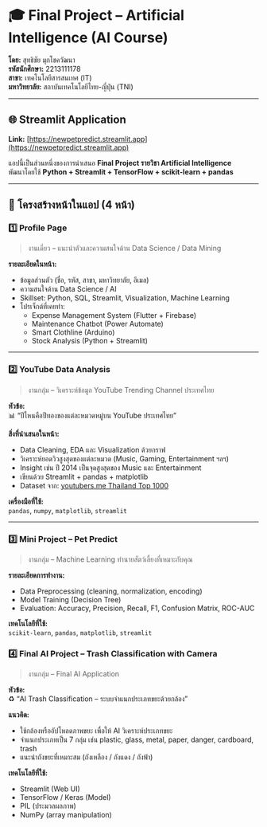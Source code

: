 # 🎓 Final Project – Artificial Intelligence (AI Course)
**โดย:** สุทธิชัย มุกโชควัฒนา  
**รหัสนักศึกษา:** 2213111178  
**สาขา:** เทคโนโลยีสารสนเทศ (IT)  
**มหาวิทยาลัย:** สถาบันเทคโนโลยีไทย-ญี่ปุ่น (TNI)  

---

## 🌐 Streamlit Application
**Link:** [https://newpetpredict.streamlit.app](https://newpetpredict.streamlit.app)

แอปนี้เป็นส่วนหนึ่งของการนำเสนอ **Final Project รายวิชา Artificial Intelligence**  
พัฒนาโดยใช้ **Python + Streamlit + TensorFlow + scikit-learn + pandas**

---

## 🧭 โครงสร้างหน้าในแอป (4 หน้า)

### 1️⃣ Profile Page
> งานเดี่ยว – แนะนำตัวและความสนใจด้าน Data Science / Data Mining  

**รายละเอียดในหน้า:**
- ข้อมูลส่วนตัว (ชื่อ, รหัส, สาขา, มหาวิทยาลัย, อีเมล)
- ความสนใจด้าน Data Science / AI  
- Skillset: Python, SQL, Streamlit, Visualization, Machine Learning  
- โปรเจ็กต์ที่เคยทำ:
  - Expense Management System (Flutter + Firebase)
  - Maintenance Chatbot (Power Automate)
  - Smart Clothline (Arduino)
  - Stock Analysis (Python + Streamlit)

---

### 2️⃣ YouTube Data Analysis
> งานกลุ่ม – วิเคราะห์ข้อมูล YouTube Trending Channel ประเทศไทย

**หัวข้อ:**  
📊 “ปีไหนคือปีทองของแต่ละหมวดหมู่บน YouTube ประเทศไทย”

**สิ่งที่นำเสนอในหน้า:**
- Data Cleaning, EDA และ Visualization ด้วยกราฟ
- วิเคราะห์ยอดวิวสูงสุดของแต่ละหมวด (Music, Gaming, Entertainment ฯลฯ)
- Insight เช่น ปี 2014 เป็นจุดสูงสุดของ Music และ Entertainment
- เขียนด้วย Streamlit + pandas + matplotlib  
- Dataset จาก: [youtubers.me Thailand Top 1000](https://th.youtubers.me/thailand/all/top-1000-youtube-channels-in-thailand)

**เครื่องมือที่ใช้:**  
`pandas`, `numpy`, `matplotlib`, `streamlit`

---

### 3️⃣ Mini Project – Pet Predict
> งานกลุ่ม – Machine Learning ทำนายสัตว์เลี้ยงที่เหมาะกับคุณ

**รายละเอียดการทำงาน:**
- Data Preprocessing (cleaning, normalization, encoding)
- Model Training (Decision Tree)
- Evaluation: Accuracy, Precision, Recall, F1, Confusion Matrix, ROC-AUC

**เทคโนโลยีที่ใช้:**  
`scikit-learn`, `pandas`, `matplotlib`, `streamlit`

### 4️⃣ Final AI Project – Trash Classification with Camera
> งานกลุ่ม – Final AI Application  

**หัวข้อ:**  
♻️ “AI Trash Classification – ระบบจำแนกประเภทขยะด้วยกล้อง”

**แนวคิด:**
- ใช้กล้องหรืออัปโหลดภาพขยะ เพื่อให้ AI วิเคราะห์ประเภทขยะ
- จำแนกประเภทเป็น 7 กลุ่ม เช่น plastic, glass, metal, paper, danger, cardboard, trash
- แนะนำถังขยะที่เหมาะสม (ถังเหลือง / ถังแดง / ถังฟ้า)

**เทคโนโลยีที่ใช้:**
- Streamlit (Web UI)
- TensorFlow / Keras (Model)
- PIL (ประมวลผลภาพ)
- NumPy (array manipulation)


